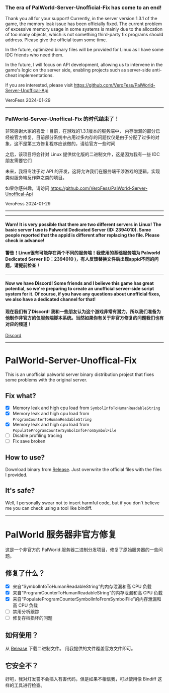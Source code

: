 ### The era of PalWorld-Server-Unofficial-Fix has come to an end!

Thank you all for your support! Currently, in the server version 1.3.1 of the game, the memory leak issue has been officially fixed. The current problem of excessive memory usage in some systems is mainly due to the allocation of too many objects, which is not something third-party fix programs should address. Please give the official team some time.

In the future, optimized binary files will be provided for Linux as I have some IDC friends who need them.

In the future, I will focus on API development, allowing us to intervene in the game's logic on the server side, enabling projects such as server-side anti-cheat implementations.

If you are interested, please visit https://github.com/VeroFess/PalWorld-Server-Unoffical-Api

VeroFess 2024-01-29

-----

### PalWorld-Server-Unoffical-Fix 的时代结束了！

非常感谢大家的喜爱！目前，在游戏的1.3.1版本的服务端中， 内存泄漏的部分已经被官方修复，目前部分系统中占用过多内存的问题仅仅是由于分配了过多的对象，这不是第三方修复程序应该做的，请给官方一些时间

之后，该项目将会针对 Linux 提供优化版的二进制文件，这是因为我有一些 IDC 朋友需要它们

未来，我将专注于对 API 的开发，这将允许我们在服务端干涉游戏的逻辑，实现类似服务端反作弊之类的项目。

如果你感兴趣，请访问 https://github.com/VeroFess/PalWorld-Server-Unoffical-Api

VeroFess 2024-01-29

-----
-----


#### Warn! It is very possible that there are two different servers in Linux! The basic server I use is Palworld Dedicated Server (ID: 2394010). Some people reported that the appid is different after replacing the file. Please check in advance!
#### 警告！Linux很有可能存在两个不同的服务端！我使用的基础服务端为 Palworld Dedicated Server (ID：2394010 )，有人反馈替换文件后出现appid不同的问题，请提前检查！

-----

#### Now we have Discord! Some friends and I believe this game has great potential, so we're preparing to create an unofficial server-side script system for it. Of course, if you have any questions about unofficial fixes, we also have a dedicated channel for that!
#### 现在我们有了Discord! 我和一些朋友认为这个游戏非常有潜力，所以我们准备为他制作非官方的仅服务端脚本系统。当然如果你有关于非官方修复的问题我们也有对应的频道！

[Discord](https://discord.gg/BFHEH2Mem5)

-----

# PalWorld-Server-Unoffical-Fix
This is an unofficial palworld server binary distribution project that fixes some problems with the original server.

## Fix what?
- [x] Memory leak and high cpu load from ```SymbolInfoToHumanReadableString```
- [x] Memory leak and high cpu load from ```ProgramCounterToHumanReadableString```
- [x] Memory leak and high cpu load from ```PopulateProgramCounterSymbolInfoFromSymbolFile```
- [ ] Disable profiling tracing
- [ ] Fix save broken

## How to use?
Download binary from [Release](https://github.com/VeroFess/PalWorld-Server-Unoffical-Fix/releases). Just overwrite the official files with the files I provided.

## It's safe?
Well, I personally swear not to insert harmful code, but if you don't believe me you can check using a tool like bindiff.

-----

# PalWorld 服务器非官方修复
这是一个非官方的 PalWorld 服务器二进制分发项目，修复了原始服务器的一些问题。

## 修复了什么？
- [x] 来自“SymbolInfoToHumanReadableString”的内存泄漏和高 CPU 负载
- [x] 来自“ProgramCounterToHumanReadableString”的内存泄漏和高 CPU 负载
- [x] 来自“PopulateProgramCounterSymbolInfoFromSymbolFile”的内存泄漏和高 CPU 负载
- [ ] 禁用分析跟踪
- [ ] 修复存档损坏的问题

## 如何使用？
从 [Release](https://github.com/VeroFess/PalWorld-Server-Unoffical-Fix/releases) 下载二进制文件。 用我提供的文件覆盖官方文件即可。

## 它安全不？
好吧，我对灯发誓不会插入有害代码，但是如果不相信我，可以使用像 Bindiff 这样的工具进行检查。
